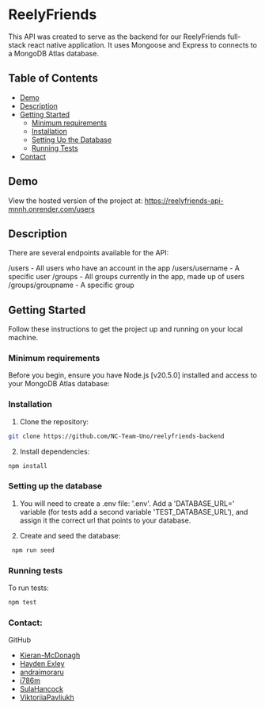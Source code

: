 # ReelyFriends

This API was created to serve as the backend for our ReelyFriends full-stack react native application. It uses Mongoose and Express to connects to a MongoDB Atlas database.

## Table of Contents

- [Demo](#demo)
- [Description](#description)
- [Getting Started](#getting-started)
  - [Minimum requirements](#minimum-requirements)
  - [Installation](#installation)
  - [Setting Up the Database](#setting-up-the-database)
  - [Running Tests](#running-tests)
- [Contact](#contact)

## Demo

View the hosted version of the project at: https://reelyfriends-api-mnnh.onrender.com/users

## Description

There are several endpoints available for the API:

/users - All users who have an account in the app
/users/username - A specific user
/groups - All groups currently in the app, made up of users
/groups/groupname - A specific group

## Getting Started

Follow these instructions to get the project up and running on your local machine.

### Minimum requirements

Before you begin, ensure you have Node.js [v20.5.0] installed and access to your MongoDB Atlas database:

### Installation

1. Clone the repository:

```bash
git clone https://github.com/NC-Team-Uno/reelyfriends-backend
```

2. Install dependencies:

```bash
npm install
```

### Setting up the database

1. You will need to create a .env file: '.env'. Add a 'DATABASE_URL=' variable (for tests add a second variable 'TEST_DATABASE_URL'), and assign it the correct url that points to your database.

2. Create and seed the database:

```bash
 npm run seed
```

### Running tests

To run tests:

```bash
npm test
```

### Contact: 

GitHub

- [Kieran-McDonagh](https://github.com/Kieran-McDonagh)
- [Hayden Exley](https://github.com/haydenexley/)
- [andraimoraru](https://github.com/andraimoraru)
- [i786m](https://github.com/i786m)
- [SulaHancock](https://github.com/SulaHancock)
- [ViktoriiaPavliukh](https://github.com/ViktoriiaPavliukh)
